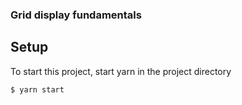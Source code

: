 ### Grid display fundamentals 

## Setup
To start this project, start yarn in the project directory

```
$ yarn start
```
